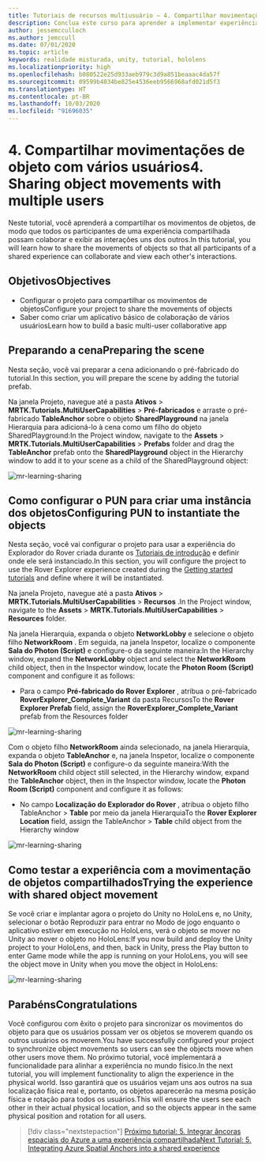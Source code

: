 ```yaml
---
title: Tutoriais de recursos multiusuário – 4. Compartilhar movimentações de objeto com vários usuários
description: Conclua este curso para aprender a implementar experiências compartilhadas de vários usuários em um aplicativo do HoloLens 2.
author: jessemcculloch
ms.author: jemccull
ms.date: 07/01/2020
ms.topic: article
keywords: realidade misturada, unity, tutorial, hololens
ms.localizationpriority: high
ms.openlocfilehash: b080522e25d933aeb979c3d9a851beaaac4da57f
ms.sourcegitcommit: 09599b4034be825e4536eeb9566968afd021d5f3
ms.translationtype: HT
ms.contentlocale: pt-BR
ms.lasthandoff: 10/03/2020
ms.locfileid: "91696035"
---
```

# <a name="4-sharing-object-movements-with-multiple-users"></a><span data-ttu-id="b3090-105">4. Compartilhar movimentações de objeto com vários usuários</span><span class="sxs-lookup"><span data-stu-id="b3090-105">4. Sharing object movements with multiple users</span></span>

<span data-ttu-id="b3090-106">Neste tutorial, você aprenderá a compartilhar os movimentos de objetos, de modo que todos os participantes de uma experiência compartilhada possam colaborar e exibir as interações uns dos outros.</span><span class="sxs-lookup"><span data-stu-id="b3090-106">In this tutorial, you will learn how to share the movements of objects so that all participants of a shared experience can collaborate and view each other's interactions.</span></span>

## <a name="objectives"></a><span data-ttu-id="b3090-107">Objetivos</span><span class="sxs-lookup"><span data-stu-id="b3090-107">Objectives</span></span>

* <span data-ttu-id="b3090-108">Configurar o projeto para compartilhar os movimentos de objetos</span><span class="sxs-lookup"><span data-stu-id="b3090-108">Configure your project to share the movements of objects</span></span>
* <span data-ttu-id="b3090-109">Saber como criar um aplicativo básico de colaboração de vários usuários</span><span class="sxs-lookup"><span data-stu-id="b3090-109">Learn how to build a basic multi-user collaborative app</span></span>

## <a name="preparing-the-scene"></a><span data-ttu-id="b3090-110">Preparando a cena</span><span class="sxs-lookup"><span data-stu-id="b3090-110">Preparing the scene</span></span>

<span data-ttu-id="b3090-111">Nesta seção, você vai preparar a cena adicionando o pré-fabricado do tutorial.</span><span class="sxs-lookup"><span data-stu-id="b3090-111">In this section, you will prepare the scene by adding the tutorial prefab.</span></span>

<span data-ttu-id="b3090-112">Na janela Projeto, navegue até a pasta **Ativos** > **MRTK.Tutorials.MultiUserCapabilities** > **Pré-fabricados** e arraste o pré-fabricado **TableAnchor** sobre o objeto **SharedPlayground** na janela Hierarquia para adicioná-lo à cena como um filho do objeto SharedPlayground:</span><span class="sxs-lookup"><span data-stu-id="b3090-112">In the Project window, navigate to the **Assets** > **MRTK.Tutorials.MultiUserCapabilities** > **Prefabs** folder and drag the **TableAnchor** prefab onto the **SharedPlayground** object in the Hierarchy window to add it to your scene as a child of the SharedPlayground object:</span></span>

![mr-learning-sharing](images/mr-learning-sharing/sharing-04-section1-step1-1.png)

## <a name="configuring-pun-to-instantiate-the-objects"></a><span data-ttu-id="b3090-114">Como configurar o PUN para criar uma instância dos objetos</span><span class="sxs-lookup"><span data-stu-id="b3090-114">Configuring PUN to instantiate the objects</span></span>

<span data-ttu-id="b3090-115">Nesta seção, você vai configurar o projeto para usar a experiência do Explorador do Rover criada durante os [Tutoriais de introdução](mr-learning-base-01.md) e definir onde ele será instanciado.</span><span class="sxs-lookup"><span data-stu-id="b3090-115">In this section, you will configure the project to use the Rover Explorer experience created during the [Getting started tutorials](mr-learning-base-01.md) and define where it will be instantiated.</span></span>

<span data-ttu-id="b3090-116">Na janela Projeto, navegue até a pasta **Ativos** > **MRTK.Tutorials.MultiUserCapabilities** > **Recursos** .</span><span class="sxs-lookup"><span data-stu-id="b3090-116">In the Project window, navigate to the **Assets** > **MRTK.Tutorials.MultiUserCapabilities** > **Resources** folder.</span></span>

<span data-ttu-id="b3090-117">Na janela Hierarquia, expanda o objeto **NetworkLobby** e selecione o objeto filho **NetworkRoom** . Em seguida, na janela Inspetor, localize o componente **Sala do Photon (Script)** e configure-o da seguinte maneira:</span><span class="sxs-lookup"><span data-stu-id="b3090-117">In the Hierarchy window, expand the **NetworkLobby** object and select the **NetworkRoom** child object, then in the Inspector window, locate the **Photon Room (Script)** component and configure it as follows:</span></span>

* <span data-ttu-id="b3090-118">Para o campo **Pré-fabricado do Rover Explorer** , atribua o pré-fabricado **RoverExplorer_Complete_Variant** da pasta Recursos</span><span class="sxs-lookup"><span data-stu-id="b3090-118">To the **Rover Explorer Prefab** field, assign the **RoverExplorer_Complete_Variant** prefab from the Resources folder</span></span>

![mr-learning-sharing](images/mr-learning-sharing/sharing-04-section2-step1-1.png)

<span data-ttu-id="b3090-120">Com o objeto filho **NetworkRoom** ainda selecionado, na janela Hierarquia, expanda o objeto **TableAnchor** e, na janela Inspetor, localize o componente **Sala do Photon (Script)** e configure-o da seguinte maneira:</span><span class="sxs-lookup"><span data-stu-id="b3090-120">With the **NetworkRoom** child object still selected, in the Hierarchy window, expand the **TableAnchor** object, then in the Inspector window, locate the **Photon Room (Script)** component and configure it as follows:</span></span>

* <span data-ttu-id="b3090-121">No campo **Localização do Explorador do Rover** , atribua o objeto filho TableAnchor > **Table** por meio da janela Hierarquia</span><span class="sxs-lookup"><span data-stu-id="b3090-121">To the **Rover Explorer Location** field, assign the TableAnchor > **Table** child object from the Hierarchy window</span></span>

![mr-learning-sharing](images/mr-learning-sharing/sharing-04-section2-step1-2.png)

## <a name="trying-the-experience-with-shared-object-movement"></a><span data-ttu-id="b3090-123">Como testar a experiência com a movimentação de objetos compartilhados</span><span class="sxs-lookup"><span data-stu-id="b3090-123">Trying the experience with shared object movement</span></span>

<span data-ttu-id="b3090-124">Se você criar e implantar agora o projeto do Unity no HoloLens e, no Unity, selecionar o botão Reproduzir para entrar no Modo de jogo enquanto o aplicativo estiver em execução no HoloLens, verá o objeto se mover no Unity ao mover o objeto no HoloLens:</span><span class="sxs-lookup"><span data-stu-id="b3090-124">If you now build and deploy the Unity project to your HoloLens, and then, back in Unity, press the Play button to enter Game mode while the app is running on your HoloLens, you will see the object move in Unity when you move the object in HoloLens:</span></span>

![mr-learning-sharing](images/mr-learning-sharing/sharing-04-section3-step1-1.gif)

## <a name="congratulations"></a><span data-ttu-id="b3090-126">Parabéns</span><span class="sxs-lookup"><span data-stu-id="b3090-126">Congratulations</span></span>

<span data-ttu-id="b3090-127">Você configurou com êxito o projeto para sincronizar os movimentos do objeto para que os usuários possam ver os objetos se moverem quando os outros usuários os moverem.</span><span class="sxs-lookup"><span data-stu-id="b3090-127">You have successfully configured your project to synchronize object movements so users can see the objects move when other users move them.</span></span> <span data-ttu-id="b3090-128">No próximo tutorial, você implementará a funcionalidade para alinhar a experiência no mundo físico.</span><span class="sxs-lookup"><span data-stu-id="b3090-128">In the next tutorial, you will implement functionality to align the experience in the physical world.</span></span> <span data-ttu-id="b3090-129">Isso garantirá que os usuários vejam uns aos outros na sua localização física real e, portanto, os objetos aparecerão na mesma posição física e rotação para todos os usuários.</span><span class="sxs-lookup"><span data-stu-id="b3090-129">This will ensure the users see each other in their actual physical location, and so the objects appear in the same physical position and rotation for all users.</span></span>

> [!div class="nextstepaction"]
> [<span data-ttu-id="b3090-130">Próximo tutorial: 5. Integrar âncoras espaciais do Azure a uma experiência compartilhada</span><span class="sxs-lookup"><span data-stu-id="b3090-130">Next Tutorial: 5. Integrating Azure Spatial Anchors into a shared experience</span></span>](mr-learning-sharing-05.md)
